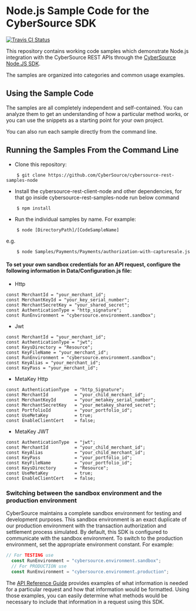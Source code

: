 # Node.js Sample Code for the CyberSource SDK
[![Travis CI Status](https://travis-ci.org/CyberSource/cybersource-rest-samples-node.svg?branch=master)](https://travis-ci.org/CyberSource/cybersource-rest-samples-node)

This repository contains working code samples which demonstrate Node.js integration with the CyberSource REST APIs through the [CyberSource Node.JS SDK](https://github.com/CyberSource/cybersource-rest-client-node).

The samples are organized into categories and common usage examples.


## Using the Sample Code

The samples are all completely independent and self-contained. You can analyze them to get an understanding of how a particular method works, or you can use the snippets as a starting point for your own project.

You can also run each sample directly from the command line.

## Running the Samples From the Command Line
* Clone this repository:
```
    $ git clone https://github.com/CyberSource/cybersource-rest-samples-node
```
* Install the cybersource-rest-client-node and other dependencies, for that go inside cybersource-rest-samples-node run below command
```
    $ npm install 
```
* Run the individual samples by name. For example: 
```
    $ node [DirectoryPath]/[CodeSampleName]
```
e.g.
```
    $ node Samples/Payments/Payments/authorization-with-capturesale.js
```

#### To set your own sandbox credentials for an API request, configure the following information in Data/Configuration.js file:
  
  * Http

```
const MerchantId = "your_merchant_id";
const MerchantKeyId = "your_key_serial_number";
const MerchantSecretKey = "your_shared_secret";
const AuthenticationType = "http_signature";
const RunEnvironment = "cybersource.environment.sandbox";
```
  * Jwt

```
const MerchantId = "your_merchant_id";
const AuthenticationType = "jwt";
const KeysDirectory = "Resource";
const KeyFileName = "your_merchant_id";
const RunEnvironment = "cybersource.environment.sandbox";
const KeyAlias = "your_merchant_id";
const KeyPass = "your_merchant_id";
```

* MetaKey Http

```
const AuthenticationType  = "http_Signature";
const MerchantId          = "your_child_merchant_id";
const MerchantKeyId       = "your_metakey_serial_number";
const MerchantSecretKey   = "your_metakey_shared_secret";
const PortfolioId         = "your_portfolio_id";
const UseMetaKey          = true;
const EnableClientCert    = false;
```

* MetaKey JWT

```
const AuthenticationType  = "jwt";
const MerchantId          = "your_child_merchant_id";
const KeyAlias            = "your_child_merchant_id";
const KeyPass             = "your_portfolio_id";
const KeyFileName         = "your_portfolio_id";
const KeysDirectory       = "Resource";
const UseMetaKey          = true;
const EnableClientCert    = false;
```

### Switching between the sandbox environment and the production environment
CyberSource maintains a complete sandbox environment for testing and development purposes. This sandbox environment is an exact
duplicate of our production environment with the transaction authorization and settlement process simulated. By default, this SDK is 
configured to communicate with the sandbox environment. To switch to the production environment, set the appropriate environment 
constant.  For example:

```javascript
// For TESTING use
  const RunEnvironment = "cybersource.environment.sandbox";
  // For PRODUCTION use
  const RunEnvironment = "cybersource.environment.production";
```


The [API Reference Guide](https://developer.cybersource.com/api/reference/api-reference.html) provides examples of what information is needed for a particular request and how that information would be formatted. Using those examples, you can easily determine what methods would be necessary to include that information in a request
using this SDK.

